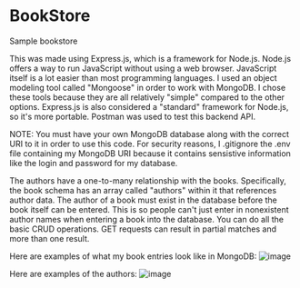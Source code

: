 # BookStore
Sample bookstore

This was made using Express.js, which is a framework for Node.js. Node.js offers a way to run JavaScript without using a web browser. JavaScript itself is a lot easier than most programming languages. I used an object modeling tool called "Mongoose" in order to work with MongoDB. I chose these tools because they are all relatively "simple" compared to the other options. Express.js is also considered a "standard" framework for Node.js, so it's more portable. Postman was used to test this backend API.

NOTE: You must have your own MongoDB database along with the correct URI to it in order to use this code. For security reasons, I .gitignore the .env file containing my MongoDB URI because it contains sensistive information like the login and password for my database.

The authors have a one-to-many relationship with the books. Specifically, the book schema has an array called "authors" within it that references author data. The author of a book must exist in the database before the book itself can be entered. This is so people can't just enter in nonexistent author names when entering a book into the database. You can do all the basic CRUD operations. GET requests can result in partial matches and more than one result.

Here are examples of what my book entries look like in MongoDB:
![image](https://user-images.githubusercontent.com/70615539/146448687-04d36e03-bc68-45bf-bf13-57d1c51a30e0.png)

Here are examples of the authors:
![image](https://user-images.githubusercontent.com/70615539/146449016-fec7b27a-bffe-47b1-8a07-3ab68eea86aa.png)

